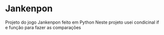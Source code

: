 # Jankenpon
Projeto do jogo Jankenpon feito em Python 
Neste  projeto usei condicinal if e função para fazer as comparações
